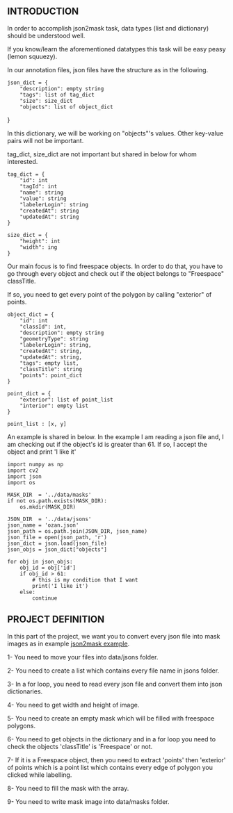 ## INTRODUCTION

In order to accomplish json2mask task, data types (list and dictionary) should be understood well.

If you know/learn the aforementioned datatypes this task will be easy peasy (lemon squuezy). 

In our annotation files, json files have the structure as in the following.

    json_dict = {
        "description": empty string
        "tags": list of tag_dict
        "size": size_dict
        "objects": list of object_dict
}

In this dictionary, we will be working on "objects"'s values. Other key-value pairs will not be important.

tag_dict, size_dict are not important but shared in below for whom interested.

    tag_dict = {
        "id": int
        "tagId": int
        "name": string
        "value": string
        "labelerLogin": string
        "createdAt": string
        "updatedAt": string
    }

    size_dict = {
        "height": int
        "width": ing
    }

Our main focus is to find freespace objects. In order to do that, you have to go through every object and check out if the object belongs to "Freespace" classTitle.

If so, you need to get every point of the polygon by calling "exterior" of points.

    object_dict = {
        "id": int
        "classId": int,
        "description": empty string
        "geometryType": string
        "labelerLogin": string,
        "createdAt": string,
        "updatedAt": string,
        "tags": empty list,
        "classTitle": string
        "points": point_dict
    }

    point_dict = {
        "exterior": list of point_list
        "interior": empty list
    }

    point_list : [x, y]


An example is shared in below. In the example I am reading a json file and, I am checking out if the object's id is greater than 61. If so, I accept the object and print 'I like it'

    import numpy as np
    import cv2
    import json
    import os

    MASK_DIR  = '../data/masks'
    if not os.path.exists(MASK_DIR):
        os.mkdir(MASK_DIR)

    JSON_DIR  = '../data/jsons'
    json_name = 'ozan.json'
    json_path = os.path.join(JSON_DIR, json_name)
    json_file = open(json_path, 'r')
    json_dict = json.load(json_file)
    json_objs = json_dict["objects"]

    for obj in json_objs:
        obj_id = obj['id']
        if obj_id > 61:
            # this is my condition that I want
            print('I like it')
        else:
            continue

## PROJECT DEFINITION

In this part of the project, we want you to convert every json file into mask images as in example [json2mask example](json2mask.py). 

1- You need to move your files into data/jsons folder. 

2- You need to create a list which contains every file name in jsons folder.

3- In a for loop, you need to read every json file and convert them into json dictionaries.

4- You need to get width and height of image.

5- You need to create an empty mask which will be filled with freespace polygons.

6- You need to get objects in the dictionary and in a for loop you need to check the objects 'classTitle' is 'Freespace' or not.

7- If it is a Freespace object, then you need to extract 'points' then 'exterior' of points which is a point list which contains every edge of polygon you clicked while labelling.

8- You need to fill the mask with the array.

9- You need to write mask image into data/masks folder.

